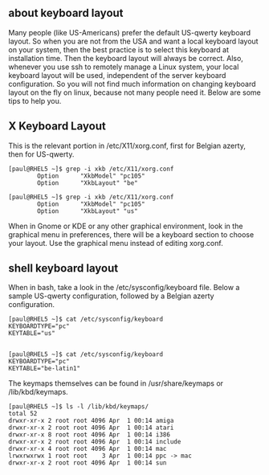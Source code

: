 ## about keyboard layout

Many people (like US-Americans) prefer the default US-qwerty keyboard
layout. So when you are not from the USA and want a local keyboard
layout on your system, then the best practice is to select this keyboard
at installation time. Then the keyboard layout will always be correct.
Also, whenever you use ssh to remotely manage a Linux system, your local
keyboard layout will be used, independent of the server keyboard
configuration. So you will not find much information on changing
keyboard layout on the fly on linux, because not many people need it.
Below are some tips to help you.

## X Keyboard Layout

This is the relevant portion in /etc/X11/xorg.conf, first for Belgian
azerty, then for US-qwerty.

    [paul@RHEL5 ~]$ grep -i xkb /etc/X11/xorg.conf 
            Option      "XkbModel" "pc105"
            Option      "XkbLayout" "be"

    [paul@RHEL5 ~]$ grep -i xkb /etc/X11/xorg.conf
            Option      "XkbModel" "pc105"
            Option      "XkbLayout" "us"

When in Gnome or KDE or any other graphical environment, look in the
graphical menu in preferences, there will be a keyboard section to
choose your layout. Use the graphical menu instead of editing xorg.conf.

## shell keyboard layout

When in bash, take a look in the /etc/sysconfig/keyboard file. Below a
sample US-qwerty configuration, followed by a Belgian azerty
configuration.

    [paul@RHEL5 ~]$ cat /etc/sysconfig/keyboard 
    KEYBOARDTYPE="pc"
    KEYTABLE="us"
        

    [paul@RHEL5 ~]$ cat /etc/sysconfig/keyboard 
    KEYBOARDTYPE="pc"
    KEYTABLE="be-latin1"
        

The keymaps themselves can be found in /usr/share/keymaps or
/lib/kbd/keymaps.

    [paul@RHEL5 ~]$ ls -l /lib/kbd/keymaps/
    total 52
    drwxr-xr-x 2 root root 4096 Apr  1 00:14 amiga
    drwxr-xr-x 2 root root 4096 Apr  1 00:14 atari
    drwxr-xr-x 8 root root 4096 Apr  1 00:14 i386
    drwxr-xr-x 2 root root 4096 Apr  1 00:14 include
    drwxr-xr-x 4 root root 4096 Apr  1 00:14 mac
    lrwxrwxrwx 1 root root    3 Apr  1 00:14 ppc -> mac
    drwxr-xr-x 2 root root 4096 Apr  1 00:14 sun
